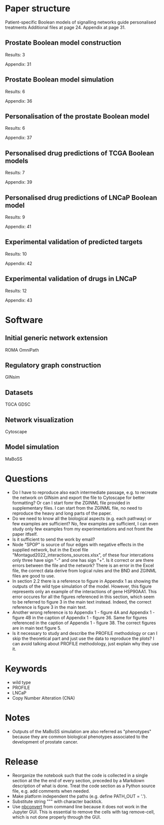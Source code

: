 # Paper structure
Patient-specific Boolean models of signalling networks guide personalised treatments
Additional files at page 24.
Appendix at page 31.

## Prostate Boolean model construction
Results: 3

Appendix: 31

## Prostate Boolean model simulation
Results: 6

Appendix: 36

## Personalisation of the prostate Boolean model
Results: 6

Appendix: 37

## Personalised drug predictions of TCGA Boolean models
Results: 7

Appendix: 39

## Personalised drug predictions of LNCaP Boolean model
Results: 9

Appendix: 41

## Experimental validation of predicted targets
Results: 10

Appendix: 42

## Experimental validation of drugs in LNCaP
Results: 12

Appendix: 43

# Software

## Initial generic network extension
ROMA
OmniPath

## Regulatory graph construction
GINsim

## Datasets
TGCA
GDSC

## Network visualization
Cytoscape

## Model simulation
MaBoSS

# Questions
- Do I have to reproduce also each intermediate passage, e.g. to recreate the network on GINsim and export the file to Cytoscape for better formatting? Or can I start fomr the ZGINML file provided in supplementary files. I can start from the ZGINML file, no need to reproduce the heavy and long parts of the paper.
- Do we need to know all the biological aspects (e.g. each pathway) or few examples are sufficient? No, few examples are sufficient, I can even study only few examples from my experimentations and not fromt the paper itfself.
- Is it sufficient to send the work by email?
- Node "SPOP" is source of four edges with negative effects in the supplied network, but in the Excel file "Montagud2022_interactions_sources.xlsx", of these four intercations only three have sign "-" and one has sign "+". Is it correct or are there errors between the file and the network? There is an error in the Excel file, the correct data derive from logical rules and the BND and ZGINML files are good to use.
- In section 2.2 there is a reference to figure in Appendix 1 as showing the outputs of the wild type simulation of the model. However, this figure represents only an example of the interactions of gene HSP90AA1. This error occures for all the figures referenced in this section, which seem to be referred to figure 3 in the main text instead. Indeed, the correct reference is figure 3 in the main text.
- Another wrong reference is to Appendix 1 - figure 4A and Appendix 1 - figure 4B in the caption of Appendix 1 - figure 36. Same for figures referenced in the caption of Appendix 1 - figure 38. The correct figures are in main text figure 5.
- Is it necessary to study and describe the PROFILE methodology or can I skip the theoretical part and just use the data to reproduce the plots? I can avoid talking about PROFILE methodology, just explain why they use it.

# Keywords
- wild type
- PROFILE
- LNCaP
- Copy Number Alteration (CNA)

# Notes
- Outputs of the MaBoSS simulation are also referred as "phenotypes" because they are common biological phenotypes associated to the development of prostate cancer.

# Release
- Reorganize the notebook such that the code is collected in a single section at the the end of every section, preceded by a Markdown description of what is done. Treat the code section as a Python source file, e.g. add comments when needed.
- Make platform independent the paths (e.g. define PATH_OUT = '.').
- Substitute string """ with character backtick.
- Use [nbconvert](https://nbconvert.readthedocs.io/en/latest/) from command line because it does not work in the Jupyter GUI. This is essential to remove the cells with tag remove-cell, which is not done properly through the GUI.
